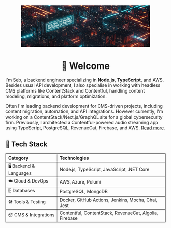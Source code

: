 <div align="center">
  <img src="./assets/welcome.jpg" width="80%" alt="Welcome Image">
</div>
<h1 align="center">👋 Welcome</h1>
<div>
  <p>
    I'm Seb, a backend engineer specializing in <b>Node.js</b>, <b>TypeScript</b>, and AWS. Besides usual API development, I also specialise in working with headless CMS platforms like ContentStack and Contentful, handling content modeling, migrations, and platform optimization.
  </p>
  <p>
    Often I'm leading backend development for CMS-driven projects, including content migration, automation, and API integrations. However currently, I'm working on a ContentStack/Next.js/GraphQL site for a global cybersecurity firm. Previously, I architected a Contentful-powered audio streaming app using TypeScript, PostgreSQL, RevenueCat, Firebase, and AWS.
    <a href="https://www.strv.com/blog/building-a-contentful-driven-audio-streaming-app-engineering-product" target="_blank">Read more</a>.
  </p>

  <h2>🔑 Tech Stack</h2>
  <table border="1" cellpadding="8" cellspacing="0" width="100%" align="center">
    <tr>
      <th align="left">Category</th>
      <th align="left">Technologies</th>
    </tr>
    <tr>
      <td>🖥️ Backend &amp; Languages</td>
      <td>Node.js, TypeScript, JavaScript, .NET Core</td>
    </tr>
    <tr>
      <td>☁️ Cloud &amp; DevOps</td>
      <td>AWS, Azure, Pulumi</td>
    </tr>
    <tr>
      <td>🗄️ Databases</td>
      <td>PostgreSQL, MongoDB</td>
    </tr>
    <tr>
      <td>🛠️ Tools &amp; Testing</td>
      <td>Docker, GitHub Actions, Jenkins, Mocha, Chai, Jest</td>
    </tr>
    <tr>
      <td>📦 CMS &amp; Integrations</td>
      <td>Contentful, ContentStack, RevenueCat, Algolia, Firebase</td>
    </tr>
  </table>
</div>

